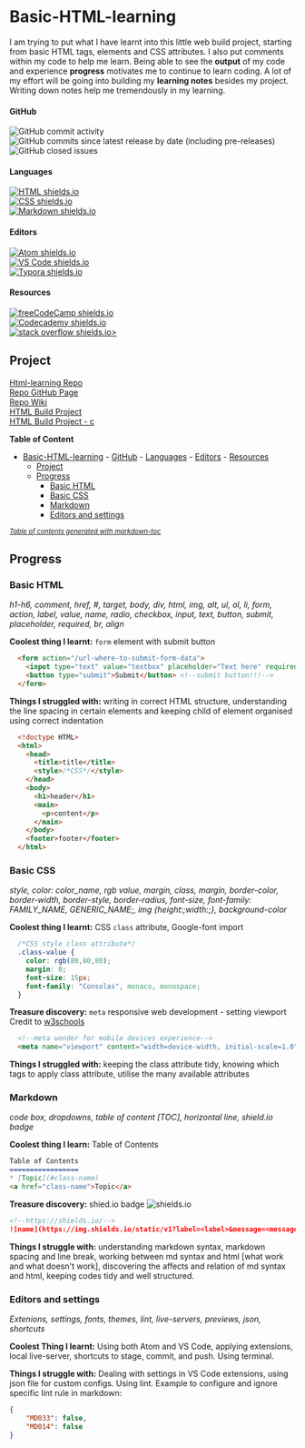 # Basic-HTML-learning

I am trying to put what I have learnt into this little web build project, starting from basic HTML tags, elements and CSS attributes. I also put comments within my code to help me learn. Being able to see the **output** of my code and experience **progress** motivates me to continue to learn coding. A lot of my effort will be going into building my **learning notes** besides my project. Writing down notes help me tremendously in my learning.  

#### GitHub

![GitHub commit activity](https://img.shields.io/github/commit-activity/m/mcjoules/html-learning?color=brightgreen&logo=Github)  
![GitHub commits since latest release by date (including pre-releases)](https://img.shields.io/github/commits-since/mcjoules/html-learning/v1.0.0?color=brightgreen&include_prereleases&logo=Github)  
![GitHub closed issues](https://img.shields.io/github/issues-closed/mcjoules/html-learning?logo=GitHub&color=brightgreen)  

#### Languages

<a href="https://html.spec.whatwg.org/" target="_blank"><img alt="HTML shields.io" src="https://img.shields.io/static/v1?label=HTML&message=build&color=green&logo=HTML5"></a>  
<a href="https://www.w3.org/Style/CSS/Overview.en.html" target="_blank"><img alt="CSS shields.io" src="https://img.shields.io/static/v1?label=CSS&message=build&color=green&logo=CSS3"></a>  
<a href="https://daringfireball.net/projects/markdown/" target="_blank"><img alt="Markdown shields.io" src="https://img.shields.io/static/v1?label=Markdown&message=build&color=green&logo=Markdown"></a>  

#### Editors

<a href="https://atom.io/" target="_blank"><img alt="Atom shields.io" src="https://img.shields.io/static/v1?label=Atom&message=editor&color=teal&logo=Atom"></a>  
<a href="https://code.visualstudio.com/" target="_blank"><img alt="VS Code shields.io" src="https://img.shields.io/static/v1?label=VS%20Code&message=editor&color=teal&logo=Visual%20Studio%20Code"></a>  
<a href="https://typora.io/" target="_blank"><img alt="Typora shields.io" src="https://img.shields.io/static/v1?label=Typora&message=editor&color=teal&logo="></a>

#### Resources

<a href="https://www.freecodecamp.org/" target="_blank"><img alt="freeCodeCamp shields.io" src="https://img.shields.io/static/v1?label=freeCodeCamp&message=resource&color=yellow&logo=freeCodeCamp"></a>  
<a href="https://www.codecademy.com/learn" target="_blank"><img alt="Codecademy shields.io" src="https://img.shields.io/static/v1?label=Codecademy&message=resource&color=yellow&logo=Codecademy"></a>  
<a href="https://stackoverflow.com/" target="_blank"><img alt="stack overflow shields.io>" src="https://img.shields.io/static/v1?label=Stack Overflow&message=resource&color=yellow&logo=Stack Overflow"></a>

## Project

[Html-learning Repo](https://github.com/mcjoules/html-learning)  
[Repo GitHub Page](https://mcjoules.github.io/html-learning)  
[Repo Wiki](https://github.com/mcjoules/html-learning/wiki)  
[HTML Build Project](https://mcjoules.github.io/html-learning/web-build-project/htmlbasic.html)  
[HTML Build Project - c](https://mcjoules.github.io/html-learning/web-build-project/htmlbasic-c)  

**Table of Content**

- [Basic-HTML-learning](#basic-html-learning)
      - [GitHub](#github)
      - [Languages](#languages)
      - [Editors](#editors)
      - [Resources](#resources)
  - [Project](#project)
  - [Progress](#progress)
    - [Basic HTML](#basic-html)
    - [Basic CSS](#basic-css)
    - [Markdown](#markdown)
    - [Editors and settings](#editors-and-settings)

<small><i><a href='http://ecotrust-canada.github.io/markdown-toc/'>Table of contents generated with markdown-toc</a></i></small>

## Progress

### Basic HTML

_h1-h6, comment, href, #, target, body, div, html, img, alt, ul, ol, li, form, action, label, value, name, radio, checkbox, input, text, button, submit, placeholder, required, br, align_
<br/>

**Coolest thing I learnt:** `form` element with submit button

```html
  <form action="/url-where-to-submit-form-data">
    <input type="text" value="textbox" placeholder="Text here" required> <!--required attribute, required before submit-->
    <button type="submit">Submit</button> <!--submit button!!!-->
  </form>
```

**Things I struggled with:** writing in correct HTML structure, understanding the line spacing in certain elements and keeping child of element organised using correct indentation

```html
  <!doctype HTML>
  <html>
    <head>
      <title>title</title>
      <style>/*CSS*/</style>
    </head>
    <body>
      <h1>header</h1>
      <main>
        <p>content</p>
      </main>
    </body>
    <footer>footer</footer>
  </html>
```

### Basic CSS

_style, color: color_name, rgb value, margin, class, margin, border-color, border-width, border-style, border-radius, font-size, font-family: FAMILY_NAME, GENERIC_NAME;, img {height:;width:;}, background-color_
<br/>

**Coolest thing I learnt:** CSS `class` attribute, Google-font import

```css
  /*CSS style class attribute*/
  .class-value {
    color: rgb(80,80,80);
    margin: 0;
    font-size: 15px;
    font-family: "Consolas", monaco, monospace;
  }
```

**Treasure discovery:** `meta` responsive web development - setting viewport <br>
Credit to [w3schools](https://www.w3schools.com/css/css_rwd_viewport.asp)  

```html
  <!--meta wonder for mobile devices experience-->
  <meta name="viewport" content="width=device-width, initial-scale=1.0">
```

**Things I struggled with:** keeping the class attribute tidy, knowing which tags to apply class attribute, utilise the many available attributes

### Markdown

_code box, dropdowns, table of content [TOC], horizontal line, shield.io badge_
<br/>

**Coolest thing I learn:** Table of Contents

```markdown
Table of Contents
=================
* [Topic](#class-name)
<a href="class-name">Topic</a>
```

**Treasure discovery:** shied.io badge ![shields.io](https://img.shields.io/static/v1?label=shields.io&message=badge&color=%3Cbrightgreen%3E&logo=Shields.io)

```markdown
<!--https://shields.io/-->
![name](https://img.shields.io/static/v1?label=<label>&message=<message>&color=<color>&logo=<name>)
```

**Things I struggle with:** understanding markdown syntax, markdown spacing and line break, working between md syntax and html [what work and what doesn't work], discovering the affects and relation of md syntax and html, keeping codes tidy and well structured.

### Editors and settings

*Extenions, settings, fonts, themes, lint, live-servers, previews, json, shortcuts*  

**Coolest Thing I learnt:** Using both Atom and VS Code, applying extensions, local live-server, shortcuts to stage, commit, and push. Using terminal.  

**Things I struggle with:** Dealing with settings in VS Code extensions, using json file for custom configs. Using lint. Example to configure and ignore specific lint rule in markdown:  

```json
{
    "MD033": false,
    "MD014": false
}
```
